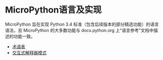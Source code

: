 # MicroPython语言及实现

MicroPython 旨在实现 Python 3.4 标准（包含后续版本的部分精选功能）的语言语法，且 MicroPython 的大多数功能与 docs.python.org 上“语言参考”文档中描述的功能一致。

- [术语表](术语表/readme.md)
- [交互式解释器模式](交互式解释器模式/readme.md)